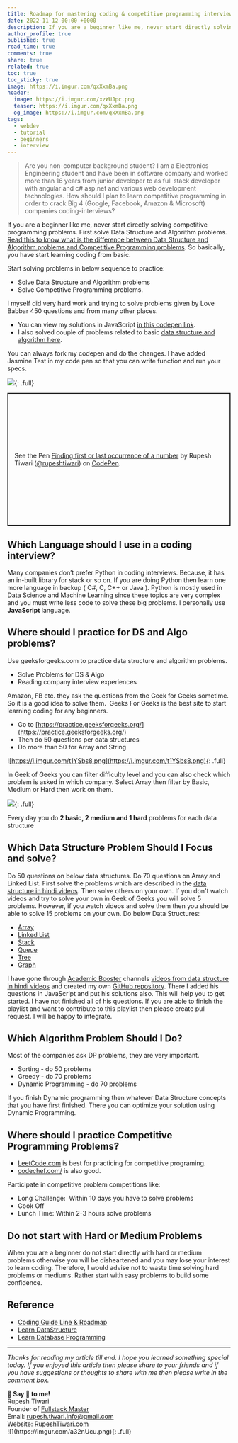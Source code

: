 ```yaml
---
title: Roadmap for mastering coding & competitive programming interview
date: 2022-11-12 00:00 +0000
description: If you are a beginner like me, never start directly solving competitive programming problems. First solve Data Structure and Algorithm problems. Learn how to start coding and become master.
author_profile: true
published: true
read_time: true
comments: true
share: true
related: true
toc: true
toc_sticky: true
image: https://i.imgur.com/qxXxmBa.png
header:
  image: https://i.imgur.com/xzWUJpc.png
  teaser: https://i.imgur.com/qxXxmBa.png
  og_image: https://i.imgur.com/qxXxmBa.png
tags:
  - webdev
  - tutorial
  - beginners
  - interview
---
```


> Are you non-computer background student? I am a Electronics Engineering student and have been in software company and worked more than 16 years from junior developer to as full stack developer with angular and c# asp.net and various web development technologies. How should I plan to learn competitive programming in order to crack Big 4 (Google, Facebook, Amazon & Microsoft) companies coding-interviews?

If you are a beginner like me, never start directly solving competitive programming problems. First solve Data Structure and Algorithm problems. [Read this to know what is the difference between Data Structure and Algorithm problems and Competitive Programming problems](https://rupeshtiwari.com/how-to-start-preparing-for-coding-interview/). So basically, you have start learning coding from basic.

Start solving problems in below sequence to practice:

- Solve Data Structure and Algorithm problems
- Solve Competitive Programming problems.

I myself did very hard work and trying to solve problems given by Love Babbar 450 questions and from many other places.

- You can view my solutions in JavaScript [in this codepen link](https://codepen.io/your-work/?item_type=collection&grid_type=list).
- I also solved couple of problems related to basic [data structure and algorithm here](https://github.com/rupeshtiwari/coding-examples-interview-coding-datastructure-algorithm-in-javascript).

You can always fork my codepen and do the changes. I have added Jasmine Test in my code pen so that you can write function and run your specs.

![](https://i.imgur.com/SdGQz8M.png){: .full}

<p class="codepen" data-height="300" data-default-tab="html,result" data-slug-hash="NWjGPxL" data-user="rupeshtiwari" style="height: 300px; box-sizing: border-box; display: flex; align-items: center; justify-content: center; border: 2px solid; margin: 1em 0; padding: 1em;">
  <span>See the Pen <a href="https://codepen.io/rupeshtiwari/pen/NWjGPxL">
  Finding first or last occurrence of a number</a> by Rupesh Tiwari (<a href="https://codepen.io/rupeshtiwari">@rupeshtiwari</a>)
  on <a href="https://codepen.io">CodePen</a>.</span>
</p>
<script async src="https://cpwebassets.codepen.io/assets/embed/ei.js"></script>

## Which Language should I use in a coding interview? 

Many companies don’t prefer Python in coding interviews. Because, it has an in-built library for stack or so on. If you are doing Python then learn one more language in backup ( C#, C, C++ or Java ). Python is mostly used in Data Science and Machine Learning since these topics are very complex and you must write less code to solve these big problems. I personally use **JavaScript** language.

## Where should I practice for DS and Algo problems? 

Use geeksforgeeks.com to practice data structure and algorithm problems.

- Solve Problems for DS & Algo
- Reading company interview experiences

Amazon, FB etc. they ask the questions from the Geek for Geeks sometime. So it is a good idea to solve them.  Geeks For Geeks is the best site to start learning coding for any beginners.

- Go to [https://practice.geeksforgeeks.org/](https://practice.geeksforgeeks.org/)
- Then do 50 questions per data structures
- Do more than 50 for Array and String

![https://i.imgur.com/t1YSbs8.png](https://i.imgur.com/t1YSbs8.png){: .full}

In Geek of Geeks you can filter difficulty level and you can also check which problem is asked in which company. Select Array then filter by Basic, Medium or Hard then work on them.

![](https://i.imgur.com/CFduree.png){: .full}

Every day you do **2 basic, 2 medium and 1 hard** problems for each data structure

## Which Data Structure Problem Should I Focus and solve? 

Do 50 questions on below data structures. Do 70 questions on Array and Linked List. First solve the problems which are described in the [data structure in hindi videos](https://www.youtube.com/watch?v=t5JfBFfi2sU&list=PLg6p_zdrEgHEqaRQbZADU6suNgh28JiKb&index=1). Then solve others on your own. If you don't watch videos and try to solve your own in Geek of Geeks you will solve 5 problems. However, if you watch videos and solve them then you should be able to solve 15 problems on your own. Do below Data Structures:

- [Array](https://practice.geeksforgeeks.org/explore/?category%5B%5D=Arrays&page=1&category%5B%5D=Arrays)
- [Linked List](https://practice.geeksforgeeks.org/explore/?category%5B%5D=Linked%20List&page=1&category%5B%5D=Linked%20List)
- [Stack](https://practice.geeksforgeeks.org/explore/?category%5B%5D=Stack&page=1&category%5B%5D=Stack)
- [Queue](https://practice.geeksforgeeks.org/explore/?category%5B%5D=Queue&page=1&category%5B%5D=Queue)
- [Tree](https://practice.geeksforgeeks.org/explore/?category%5B%5D=Tree&page=1&category%5B%5D=Tree)
- [Graph](https://practice.geeksforgeeks.org/explore/?category%5B%5D=Graph&page=1&category%5B%5D=Graph)

I have gone through [Academic Booster](https://www.youtube.com/channel/UCnlgufTxMEoeSEubfxOPfMA) channels [videos from data structure in hindi videos](https://www.youtube.com/watch?v=t5JfBFfi2sU&list=PLg6p_zdrEgHEqaRQbZADU6suNgh28JiKb&index=1) and created my own [GitHub repository](https://github.com/rupeshtiwari/coding-examples-datastructures). There I added his questions in JavaScript and put his solutions also. This will help you to get started. I have not finished all of his questions. If you are able to finish the playlist and want to contribute to this playlist then please create pull request. I will be happy to integrate.

## Which Algorithm Problem Should I Do? 

Most of the companies ask DP problems, they are very important.

- Sorting - do 50 problems
- Greedy - do 70 problems
- Dynamic Programming - do 70 problems

If you finish Dynamic programming then whatever Data Structure concepts that you have first finished. There you can optimize your solution using Dynamic Programming.

## Where should I practice Competitive Programming Problems?

- [LeetCode.com](https://leetcode.com/) is best for practicing for competitive programing.
- [codechef.com/](https://www.codechef.com/) is also good.

Participate in competitive problem competitions like:

- Long Challenge:  Within 10 days you have to solve problems
- Cook Off
- Lunch Time: Within 2-3 hours solve problems

## Do not start with Hard or Medium Problems

When you are a beginner do not start directly with hard or medium problems otherwise you will be disheartened and you may lose your interest to learn coding. Therefore, I would advise not to waste time solving hard problems or mediums. Rather start with easy problems to build some confidence.

## Reference

- [Coding Guide Line & Roadmap](https://www.youtube.com/watch?v=G5FP9YsBeZ8)
- [Learn DataStructure](https://www.youtube.com/playlist?list=PLg6p_zdrEgHEqaRQbZADU6suNgh28JiKb)
- [Learn Database Programming](https://www.youtube.com/playlist?list=PLg6p_zdrEgHFwRhX3R8ZcXImGPUI9_lfX)

---

_Thanks for reading my article till end. I hope you learned something special today. If you enjoyed this article then please share to your friends and if you have suggestions or thoughts to share with me then please write in the comment box._

<div class="notice--success">
<strong>💖 Say 👋 to me!</strong>
<br>Rupesh Tiwari
<br>Founder of <a href="https://www.fullstackmaster.net">Fullstack Master </a>
<br>Email: <a href="mailto:rupesh.tiwari.info@gmail.com?subject=Hi">rupesh.tiwari.info@gmail.com</a>
<br>Website: <a href="https://www.rupeshtiwari.com">RupeshTiwari.com </a>
</div>
![](https://imgur.com/a32nUcu.png){: .full}
